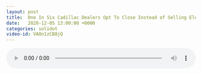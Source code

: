 ```yaml
---
layout: post
title:  One In Six Cadillac Dealers Opt To Close Instead of Selling Electric Cars
date:   2020-12-05 13:00:00 +0000
categories: solidot
video-id: VAOn1zCB8jQ
---
```


<audio src="/assets/08ca026553bee2dd63c95d3164ac4b00.mp3" style="width: 100%;" controls></audio>

